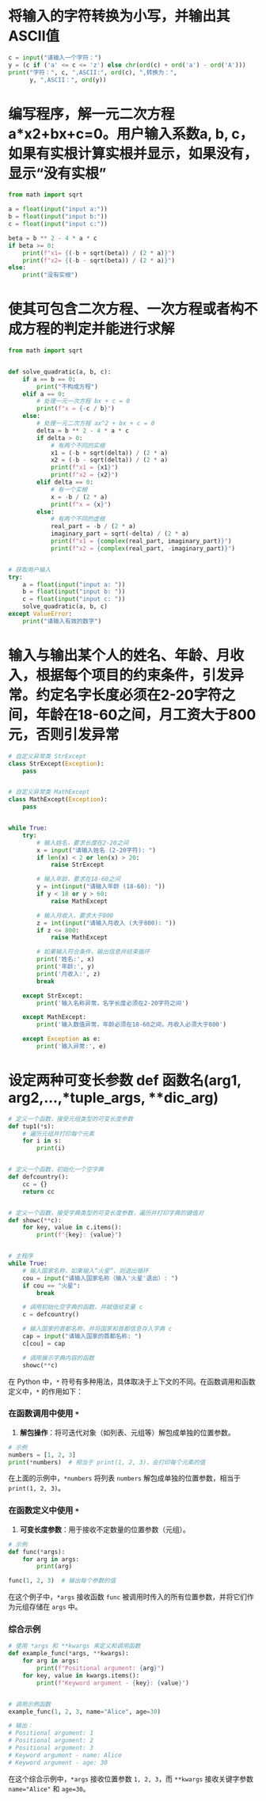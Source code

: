 # 将输入的字符转换为小写，并输出其ASCII值

```python
c = input("请输入一个字符：")
y = (c if ('a' <= c <= 'z') else chr(ord(c) + ord('a') - ord('A')))
print("字符：", c, ",ASCII:", ord(c), ",转换为：",
      y, ",ASCII：", ord(y))
```

# 编写程序，解一元二次方程a*x2+bx+c=0。用户输入系数a, b, c，如果有实根计算实根并显示，如果没有，显示“没有实根”

```python
from math import sqrt

a = float(input("input a:"))
b = float(input("input b:"))
c = float(input("input c:"))

beta = b ** 2 - 4 * a * c
if beta >= 0:
    print(f"x1= {(-b + sqrt(beta)) / (2 * a)}")
    print(f"x2= {(-b - sqrt(beta)) / (2 * a)}")
else:
    print("没有实根")

```

# 使其可包含二次方程、一次方程或者构不成方程的判定并能进行求解
```python
from math import sqrt


def solve_quadratic(a, b, c):
    if a == b == 0:
        print("不构成方程")
    elif a == 0:
        # 处理一元一次方程 bx + c = 0
        print(f"x = {-c / b}")
    else:
        # 处理一元二次方程 ax^2 + bx + c = 0
        delta = b ** 2 - 4 * a * c
        if delta > 0:
            # 有两个不同的实根
            x1 = (-b + sqrt(delta)) / (2 * a)
            x2 = (-b - sqrt(delta)) / (2 * a)
            print(f"x1 = {x1}")
            print(f"x2 = {x2}")
        elif delta == 0:
            # 有一个实根
            x = -b / (2 * a)
            print(f"x = {x}")
        else:
            # 有两个不同的虚根
            real_part = -b / (2 * a)
            imaginary_part = sqrt(-delta) / (2 * a)
            print(f"x1 = {complex(real_part, imaginary_part)}")
            print(f"x2 = {complex(real_part, -imaginary_part)}")


# 获取用户输入
try:
    a = float(input("input a: "))
    b = float(input("input b: "))
    c = float(input("input c: "))
    solve_quadratic(a, b, c)
except ValueError:
    print("请输入有效的数字")
```


# 输入与输出某个人的姓名、年龄、月收入，根据每个项目的约束条件，引发异常。约定名字长度必须在2-20字符之间，年龄在18-60之间，月工资大于800元，否则引发异常

```python
# 自定义异常类 StrExcept
class StrExcept(Exception):
    pass


# 自定义异常类 MathExcept
class MathExcept(Exception):
    pass


while True:
    try:
        # 输入姓名，要求长度在2-20之间
        x = input("请输入姓名 (2-20字符): ")
        if len(x) < 2 or len(x) > 20:
            raise StrExcept

        # 输入年龄，要求在18-60之间
        y = int(input("请输入年龄 (18-60): "))
        if y < 18 or y > 60:
            raise MathExcept

        # 输入月收入，要求大于800
        z = int(input("请输入月收入 (大于800): "))
        if z <= 800:
            raise MathExcept

        # 如果输入符合条件，输出信息并结束循环
        print('姓名:', x)
        print('年龄:', y)
        print('月收入:', z)
        break

    except StrExcept:
        print('输入名称异常，名字长度必须在2-20字符之间')

    except MathExcept:
        print('输入数值异常，年龄必须在18-60之间，月收入必须大于800')

    except Exception as e:
        print('输入异常:', e)

```

# 设定两种可变长参数 def 函数名(arg1, arg2,…,*tuple_args, **dic_arg)
```python
# 定义一个函数，接受元组类型的可变长度参数
def tup1(*s):
    # 遍历元组并打印每个元素
    for i in s:
        print(i)


# 定义一个函数，初始化一个空字典
def defcountry():
    cc = {}
    return cc


# 定义一个函数，接受字典类型的可变长度参数，遍历并打印字典的键值对
def showc(**c):
    for key, value in c.items():
        print(f"{key}: {value}")


# 主程序
while True:
    # 输入国家名称，如果输入“火星”，则退出循环
    cou = input("请输入国家名称（输入'火星'退出）: ")
    if cou == "火星":
        break

    # 调用初始化空字典的函数，并赋值给变量 c
    c = defcountry()

    # 输入国家的首都名称，并将国家和首都信息存入字典 c
    cap = input("请输入国家的首都名称: ")
    c[cou] = cap

    # 调用展示字典内容的函数
    showc(**c)

```


在 Python 中，`*` 符号有多种用法，具体取决于上下文的不同。在函数调用和函数定义中，`*` 的作用如下：

### 在函数调用中使用 `*`

1. **解包操作**：将可迭代对象（如列表、元组等）解包成单独的位置参数。

```python
# 示例
numbers = [1, 2, 3]
print(*numbers)  # 相当于 print(1, 2, 3)，会打印每个元素的值
```

在上面的示例中，`*numbers` 将列表 `numbers` 解包成单独的位置参数，相当于 `print(1, 2, 3)`。

### 在函数定义中使用 `*`

1. **可变长度参数**：用于接收不定数量的位置参数（元组）。

```python
# 示例
def func(*args):
    for arg in args:
        print(arg)

func(1, 2, 3)  # 输出每个参数的值
```

在这个例子中，`*args` 接收函数 `func` 被调用时传入的所有位置参数，并将它们作为元组存储在 `args` 中。

### 综合示例

```python
# 使用 *args 和 **kwargs 来定义和调用函数
def example_func(*args, **kwargs):
    for arg in args:
        print(f"Positional argument: {arg}")
    for key, value in kwargs.items():
        print(f"Keyword argument - {key}: {value}")


# 调用示例函数
example_func(1, 2, 3, name="Alice", age=30)

# 输出：
# Positional argument: 1
# Positional argument: 2
# Positional argument: 3
# Keyword argument - name: Alice
# Keyword argument - age: 30
```

在这个综合示例中，`*args` 接收位置参数 `1, 2, 3`，而 `**kwargs` 接收关键字参数 `name="Alice"` 和 `age=30`。